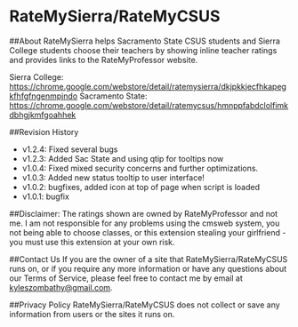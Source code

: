# RateMySierra/RateMyCSUS

##About
RateMySierra helps Sacramento State CSUS students and Sierra College students choose their teachers by showing inline teacher ratings and provides links to the RateMyProfessor website.

Sierra College:   https://chrome.google.com/webstore/detail/ratemysierra/dkjpkkjecfhkapegkfhfgfngenmpjndo
Sacramento State: https://chrome.google.com/webstore/detail/ratemycsus/hmnppfabdclolfimkdbhgjkmfgoahhek

##Revision History
- v1.2.4: Fixed several bugs
- v1.2.3: Added Sac State and using qtip for tooltips now
- v1.0.4: Fixed mixed security concerns and further optimizations.
- v1.0.3: Added new status tooltip to user interface! 
- v1.0.2: bugfixes, added icon at top of page when script is loaded 
- v1.0.1: bugfix 

##Disclaimer:
The ratings shown are owned by RateMyProfessor and not me.
I am not responsible for any problems using the cmsweb system, you not being able to choose classes, or this extension stealing your girlfriend - you must use this extension at your own risk.

##Contact Us
If you are the owner of a site that RateMySierra/RateMyCSUS runs on, or if you require any more information or have any questions about our Terms of Service, please feel free to contact me by email at kyleszombathy@gmail.com. 

##Privacy Policy
RateMySierra/RateMyCSUS does not collect or save any information from users or the sites it runs on. 


